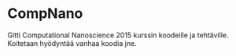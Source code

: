 # CompNano

Gitti Computational Nanoscience 2015 kurssin koodeille ja tehtäville. Koitetaan hyödyntää vanhaa koodia jne.
